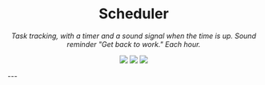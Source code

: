 <h1 align="center">Scheduler</h1>
<p align="center"><i>Task tracking, with a timer and a sound signal when the time is up. Sound reminder "Get back to work." Each hour.</i></p>

<p align="center">
  <img src="https://img.shields.io/github/repo-size/SnaeriAnton/Scheduler" />
  <img src="https://img.shields.io/github/issues-raw/SnaeriAnton/Scheduler" />
  <img src="https://img.shields.io/github/v/release/SnaeriAnton/Scheduler" />
</p>
---
